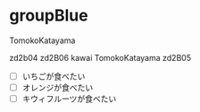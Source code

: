 # groupBlue

TomokoKatayama

zd2b04
zd2B06 kawai
TomokoKatayama
zd2B05

- [ ] いちごが食べたい
- [ ] オレンジが食べたい
- [ ] キウィフルーツが食べたい